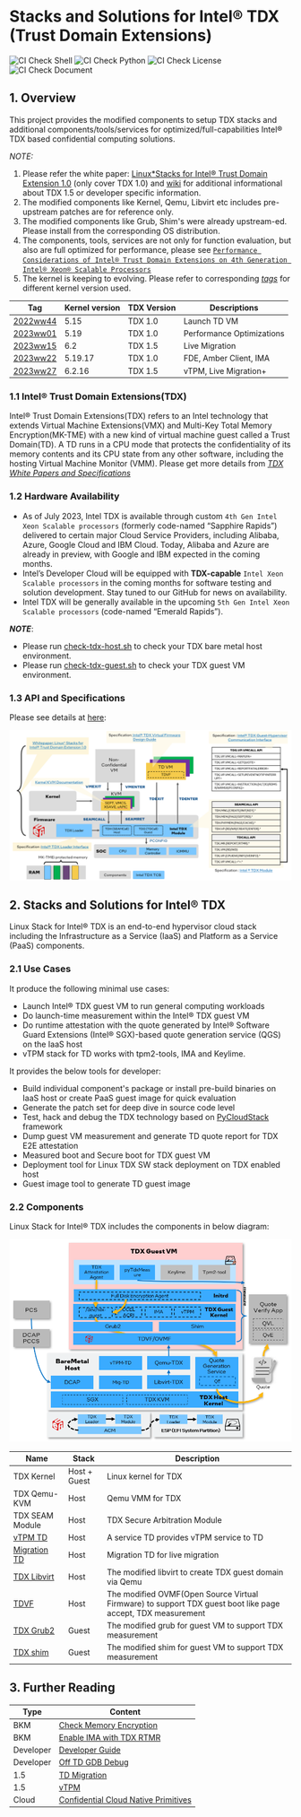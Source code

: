 # Stacks and Solutions for Intel&reg; TDX (Trust Domain Extensions)

![CI Check Shell](https://github.com/intel/tdx-tools/actions/workflows/pr-check-shell.yml/badge.svg)
![CI Check Python](https://github.com/intel/tdx-tools/actions/workflows/pr-check-python.yml/badge.svg)
![CI Check License](https://github.com/intel/tdx-tools/actions/workflows/pr-check-license.yml/badge.svg)
![CI Check Document](https://github.com/intel/tdx-tools/actions/workflows/pr-check-document.yml/badge.svg)

## 1. Overview

This project provides the modified components to setup TDX stacks and additional
components/tools/services for optimized/full-capabilities Intel&reg; TDX based
confidential computing solutions.

_NOTE:_

1. Please refer the white paper: [Linux*Stacks for Intel® Trust Domain
Extension 1.0](https://www.intel.com/content/www/us/en/content-details/787041/whitepaper-linux-stacks-for-intel-trust-domain-extension-1-0.html) (only cover TDX 1.0)
and [wiki](https://github.com/intel/tdx-tools/wiki)
for additional informational about TDX 1.5 or developer specific information.
2. The modified components like Kernel, Qemu, Libvirt etc includes pre-upstream
patches are for reference only.
3. The modified components like Grub, Shim's were already upstream-ed. Please
install from the corresponding OS distribution.
4. The components, tools, services are not only for function evaluation, but also
are full optimized for performance, please see [`Performance Considerations of Intel® Trust Domain Extensions on 4th Generation Intel® Xeon® Scalable Processors`](https://www.intel.com/content/www/us/en/developer/articles/technical/trust-domain-extensions-on-4th-gen-xeon-processors.html)
5. The kernel is keeping to evolving. Please refer to corresponding _[tags](https://github.com/intel/tdx-tools/tags)_ for different kernel version used.

| Tag | Kernel version | TDX Version | Descriptions |
| -- | -- | -- | -- |
| [2022ww44](https://github.com/intel/tdx-tools/releases/tag/2022ww44) | 5.15    | TDX 1.0 | Launch TD VM |
| [2023ww01](https://github.com/intel/tdx-tools/releases/tag/2023ww01) | 5.19    | TDX 1.0 | Performance Optimizations |
| [2023ww15](https://github.com/intel/tdx-tools/releases/tag/2023ww15) | 6.2     | TDX 1.5 | Live Migration |
| [2023ww22](https://github.com/intel/tdx-tools/releases/tag/2023ww22) | 5.19.17 | TDX 1.0 | FDE, Amber Client, IMA |
| [2023ww27](https://github.com/intel/tdx-tools/releases/tag/2023ww27) | 6.2.16  | TDX 1.5 | vTPM, Live Migration+ |

### 1.1 Intel&reg; Trust Domain Extensions(TDX)
Intel&reg; Trust Domain Extensions(TDX) refers to an Intel technology that
extends Virtual Machine Extensions(VMX) and Multi-Key Total Memory
Encryption(MK-TME) with a new kind of virtual machine guest called a Trust
Domain(TD). A TD runs in a CPU mode that protects the confidentiality of its
memory contents and its CPU state from any other software, including the hosting
Virtual Machine Monitor (VMM). Please get more details from _[TDX White Papers and Specifications](https://github.com/intel/tdx-tools/wiki/API-&-Specifications)_

### 1.2 Hardware Availability

- As of July 2023, Intel TDX is available through custom `4th Gen Intel Xeon Scalable processors` (formerly code-named “Sapphire Rapids”) delivered to certain major Cloud Service Providers, including Alibaba, Azure, Google Cloud and IBM Cloud.  Today, Alibaba and Azure are already in preview, with Google and IBM expected in the coming months.
- Intel’s Developer Cloud will be equipped with **TDX-capable** `Intel Xeon Scalable processors` in the coming months for software testing and solution development. Stay tuned to our GitHub for news on availability.
- Intel TDX will be generally available in the upcoming `5th Gen Intel Xeon Scalable processors` (code-named “Emerald Rapids”).

_**NOTE**_:
- Please run [check-tdx-host.sh](utils/check-tdx-host.sh) to check your TDX bare metal host environment.
- Please run [check-tdx-guest.sh](utils/check-tdx-guest.sh) to check your TDX guest VM environment.

### 1.3 API and Specifications

Please see details at [here](https://github.com/intel/tdx-tools/wiki/API-&-Specifications):

![](./doc/tdx_specifcations.png)

## 2. Stacks and Solutions for Intel&reg; TDX

Linux Stack for Intel&reg; TDX is an end-to-end hypervisor cloud stack including the Infrastructure as a Service (IaaS) and
Platform as a Service (PaaS) components.

### 2.1 Use Cases

It produce the following minimal use cases:

- Launch Intel® TDX guest VM to run general computing workloads
- Do launch-time measurement within the Intel® TDX guest VM
- Do runtime attestation with the quote generated by Intel® Software Guard Extensions (Intel® SGX)-based quote generation
  service (QGS) on the IaaS host
- vTPM stack for TD works with tpm2-tools, IMA and Keylime.

It provides the below tools for developer:

- Build individual component's package or install pre-build binaries on IaaS host or create PaaS guest image for quick evaluation
- Generate the patch set for deep dive in source code level
- Test, hack and debug the TDX technology based on [PyCloudStack](utils/pycloudstack/README.md) framework
- Dump guest VM measurement and generate TD quote report for TDX E2E attestation
- Measured boot and Secure boot for TDX guest VM
- Deployment tool for Linux TDX SW stack deployment on TDX enabled host
- Guest image tool to generate TD guest image

### 2.2 Components

Linux Stack for Intel&reg; TDX includes the components in below diagram:

![TDX Stack Architecture](doc/tdx_stack_arch_1.5.png)

| Name | Stack | Description |
| -- | -- | -- |
| TDX Kernel | Host + Guest | Linux kernel for TDX |
| TDX Qemu-KVM | Host | Qemu VMM for TDX |
| TDX SEAM Module | Host | TDX Secure Arbitration Module |
| [vTPM TD](https://github.com/intel/vtpm-td) | Host | A service TD provides vTPM service to TD |
| [Migration TD](https://github.com/intel/MigTD) | Host | Migration TD for live migration |
| [TDX Libvirt](https://github.com/intel/libvirt-tdx) | Host | The modified libvirt to create TDX guest domain via Qemu |
| [TDVF](https://github.com/tianocore/edk2) | Host | The modified OVMF(Open Source Virtual Firmware) to support TDX guest boot like page accept, TDX measurement |
| [TDX Grub2](https://github.com/intel/grub-tdx) | Guest | The modified grub for guest VM to support TDX measurement |
| [TDX shim](https://github.com/intel/shim-tdx) | Guest | The modified shim for guest VM to support TDX measurement |

## 3. Further Reading

| Type | Content |
| ---- | ------- |
| BKM  | [Check Memory Encryption](https://github.com/intel/tdx-tools/wiki/BKM:-Check-Memory-Encryption) |
| BKM  | [Enable IMA with TDX RTMR](https://github.com/intel/tdx-tools/wiki/BKM:-Enable-IMA-with-TDX-RTMR) |
| Developer  | [Developer Guide](https://github.com/intel/tdx-tools/wiki/Developer:-Developer-Guide) |
| Developer  | [Off TD GDB Debug](https://github.com/intel/tdx-tools/wiki/Developer:-Off-TD-GDB-Debug) |
| 1.5  | [TD Migration](https://github.com/intel/tdx-tools/wiki/TDX-1.5:-TD-Migration) |
| 1.5  | [vTPM](https://github.com/intel/tdx-tools/wiki/TDX-1.5:-vTPM)
| Cloud | [Confidential Cloud Native Primitives](https://github.com/intel/confidential-cloud-native-primitives) |
